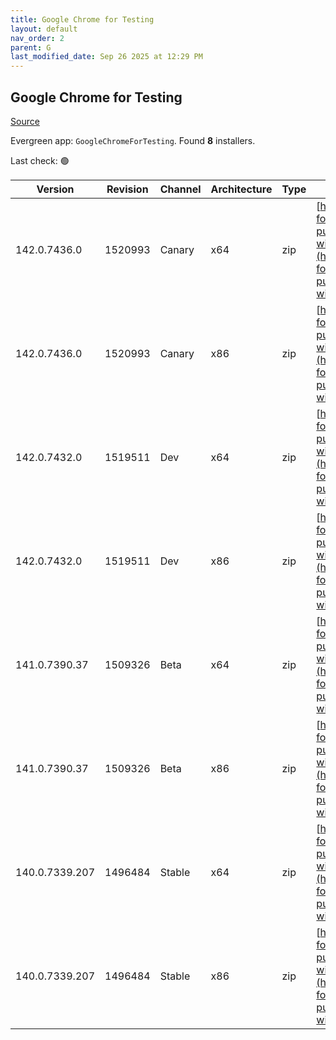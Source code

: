 ```yaml
---
title: Google Chrome for Testing
layout: default
nav_order: 2
parent: G
last_modified_date: Sep 26 2025 at 12:29 PM
---
```


## Google Chrome for Testing

[Source](https://googlechromelabs.github.io/chrome-for-testing/)

Evergreen app: `GoogleChromeForTesting`. Found **8** installers.

Last check: 🟢

| Version        | Revision | Channel | Architecture | Type | URI                                                                                                                                                                                              |
| -------------- | -------- | ------- | ------------ | ---- | ------------------------------------------------------------------------------------------------------------------------------------------------------------------------------------------------ |
| 142.0.7436.0   | 1520993  | Canary  | x64          | zip  | [https://storage.googleapis.com/chrome-for-testing-public/142.0.7436.0/win64/chrome-win64.zip](https://storage.googleapis.com/chrome-for-testing-public/142.0.7436.0/win64/chrome-win64.zip)     |
| 142.0.7436.0   | 1520993  | Canary  | x86          | zip  | [https://storage.googleapis.com/chrome-for-testing-public/142.0.7436.0/win32/chrome-win32.zip](https://storage.googleapis.com/chrome-for-testing-public/142.0.7436.0/win32/chrome-win32.zip)     |
| 142.0.7432.0   | 1519511  | Dev     | x64          | zip  | [https://storage.googleapis.com/chrome-for-testing-public/142.0.7432.0/win64/chrome-win64.zip](https://storage.googleapis.com/chrome-for-testing-public/142.0.7432.0/win64/chrome-win64.zip)     |
| 142.0.7432.0   | 1519511  | Dev     | x86          | zip  | [https://storage.googleapis.com/chrome-for-testing-public/142.0.7432.0/win32/chrome-win32.zip](https://storage.googleapis.com/chrome-for-testing-public/142.0.7432.0/win32/chrome-win32.zip)     |
| 141.0.7390.37  | 1509326  | Beta    | x64          | zip  | [https://storage.googleapis.com/chrome-for-testing-public/141.0.7390.37/win64/chrome-win64.zip](https://storage.googleapis.com/chrome-for-testing-public/141.0.7390.37/win64/chrome-win64.zip)   |
| 141.0.7390.37  | 1509326  | Beta    | x86          | zip  | [https://storage.googleapis.com/chrome-for-testing-public/141.0.7390.37/win32/chrome-win32.zip](https://storage.googleapis.com/chrome-for-testing-public/141.0.7390.37/win32/chrome-win32.zip)   |
| 140.0.7339.207 | 1496484  | Stable  | x64          | zip  | [https://storage.googleapis.com/chrome-for-testing-public/140.0.7339.207/win64/chrome-win64.zip](https://storage.googleapis.com/chrome-for-testing-public/140.0.7339.207/win64/chrome-win64.zip) |
| 140.0.7339.207 | 1496484  | Stable  | x86          | zip  | [https://storage.googleapis.com/chrome-for-testing-public/140.0.7339.207/win32/chrome-win32.zip](https://storage.googleapis.com/chrome-for-testing-public/140.0.7339.207/win32/chrome-win32.zip) |
